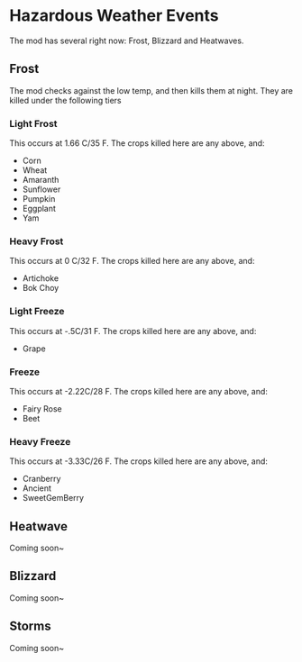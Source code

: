 # Hazardous Weather Events

The mod has several right now: Frost, Blizzard and Heatwaves.

## Frost

The mod checks against the low temp, and then kills them at night. They are killed under the following tiers

### Light Frost

This occurs at 1.66 C/35 F. The crops killed here are any above, and:   
* Corn  
* Wheat 
* Amaranth
* Sunflower
* Pumpkin
* Eggplant
* Yam

### Heavy Frost

This occurs at 0 C/32 F. The crops killed here are any above, and:   
* Artichoke
* Bok Choy

### Light Freeze

This occurs at -.5C/31 F. The crops killed here are any above, and:   
* Grape

### Freeze

This occurs at -2.22C/28 F. The crops killed here are any above, and:   

* Fairy Rose
* Beet
        
### Heavy Freeze

This occurs at -3.33C/26 F. The crops killed here are any above, and:        

* Cranberry
* Ancient
* SweetGemBerry    


 
## Heatwave

Coming soon~

## Blizzard

Coming soon~

## Storms

Coming soon~